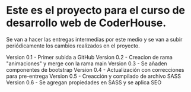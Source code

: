 # Este es el proyecto para el curso de desarrollo web de CoderHouse.

Se van a hacer las entregas intermedias por este medio y se van a subir periódicamente los cambios realizados en el proyecto.

Version 0.1 - Primer subida a GitHub
Version 0.2 - Creacion de rama "animaciones" y merge con la rama main
Version 0.3 - Se añaden componentes de bootstrap
Version 0.4 - Actualización con correcciones para pre-entrega
Version 0.5 - Creacción y compilado de archivo SASS 
Version 0.6 - Se agregan propiedades en SASS y se aplica SEO
